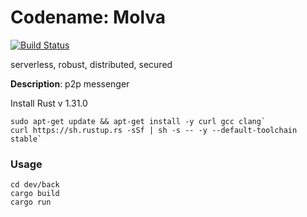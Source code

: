 # Codename: Molva

[![Build Status](https://travis-ci.org/krondev/molva.svg?branch=master)](https://travis-ci.org/krondev/molva)

serverless, robust, distributed, secured

__Description__: p2p messenger

Install Rust v 1.31.0

```
sudo apt-get update && apt-get install -y curl gcc clang`
curl https://sh.rustup.rs -sSf | sh -s -- -y --default-toolchain stable`
```

### Usage

```
cd dev/back
cargo build
cargo run 
```